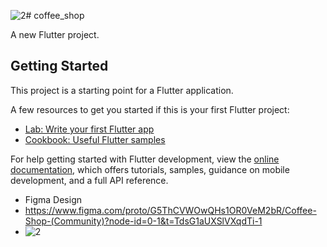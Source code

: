 ![2](https://github.com/user-attachments/assets/851f71fa-5151-4e1e-92fe-31ab51c0dbe6)# coffee_shop

A new Flutter project.

## Getting Started

This project is a starting point for a Flutter application.

A few resources to get you started if this is your first Flutter project:

- [Lab: Write your first Flutter app](https://docs.flutter.dev/get-started/codelab)
- [Cookbook: Useful Flutter samples](https://docs.flutter.dev/cookbook)

For help getting started with Flutter development, view the
[online documentation](https://docs.flutter.dev/), which offers tutorials,
samples, guidance on mobile development, and a full API reference.

- Figma Design
- https://www.figma.com/proto/G5ThCVWOwQHs1OR0VeM2bR/Coffee-Shop-(Community)?node-id=0-1&t=TdsG1aUXSlVXqdTi-1
- ![2](https://github.com/user-attachments/assets/13ba9deb-c233-4a82-9839-82ac7c5ea296)

